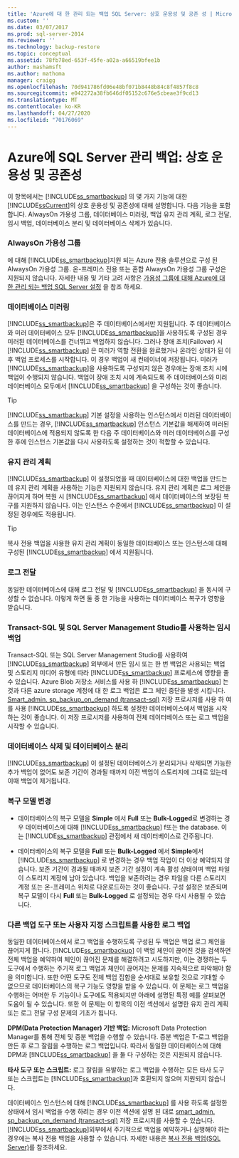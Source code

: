 ```yaml
---
title: 'Azure에 대 한 관리 되는 백업 SQL Server: 상호 운용성 및 공존 성 | Microsoft Docs'
ms.custom: ''
ms.date: 03/07/2017
ms.prod: sql-server-2014
ms.reviewer: ''
ms.technology: backup-restore
ms.topic: conceptual
ms.assetid: 78fb78ed-653f-45fe-a02a-a66519bfee1b
author: mashamsft
ms.author: mathoma
manager: craigg
ms.openlocfilehash: 70d941786fd06e48bf071b8448b84c8f4857f8c8
ms.sourcegitcommit: e042272a38fb646df05152c676e5cbeae3f9cd13
ms.translationtype: MT
ms.contentlocale: ko-KR
ms.lasthandoff: 04/27/2020
ms.locfileid: "70176069"
---
```

# <a name="sql-server-managed-backup-to-azure-interoperability-and-coexistence"></a>Azure에 SQL Server 관리 백업: 상호 운용성 및 공존성
  이 항목에서는 [!INCLUDE[ss_smartbackup](../includes/ss-smartbackup-md.md)] 의 몇 가지 기능에 대한 [!INCLUDE[ssCurrent](../includes/sscurrent-md.md)]의 상호 운용성 및 공존성에 대해 설명합니다. 다음 기능을 포함합니다. AlwaysOn 가용성 그룹, 데이터베이스 미러링, 백업 유지 관리 계획, 로그 전달, 임시 백업, 데이터베이스 분리 및 데이터베이스 삭제가 있습니다.  
  
### <a name="alwayson-availability-groups"></a>AlwaysOn 가용성 그룹  
 에 대해 [!INCLUDE[ss_smartbackup](../includes/ss-smartbackup-md.md)]지원 되는 Azure 전용 솔루션으로 구성 된 AlwaysOn 가용성 그룹. 온-프레미스 전용 또는 혼합 AlwaysOn 가용성 그룹 구성은 지원되지 않습니다. 자세한 내용 및 기타 고려 사항은 [가용성 그룹에 대해 Azure에 대 한 관리 되는 백업 SQL Server 설정](../../2014/database-engine/setting-up-sql-server-managed-backup-to-windows-azure-for-availability-groups.md) 을 참조 하세요.  
  
### <a name="database-mirroring"></a>데이터베이스 미러링  
 [!INCLUDE[ss_smartbackup](../includes/ss-smartbackup-md.md)]은 주 데이터베이스에서만 지원됩니다. 주 데이터베이스와 미러 데이터베이스 모두 [!INCLUDE[ss_smartbackup](../includes/ss-smartbackup-md.md)]을 사용하도록 구성된 경우 미러된 데이터베이스를 건너뛰고 백업하지 않습니다. 그러나 장애 조치(Failover) 시 [!INCLUDE[ss_smartbackup](../includes/ss-smartbackup-md.md)] 은 미러가 역할 전환을 완료했거나 온라인 상태가 된 이후 백업 프로세스를 시작합니다. 이 경우 백업이 새 컨테이너에 저장됩니다. 미러가 [!INCLUDE[ss_smartbackup](../includes/ss-smartbackup-md.md)]을 사용하도록 구성되지 않은 경우에는 장애 조치 시에 백업이 수행되지 않습니다. 백업이 장애 조치 시에 계속되도록 주 데이터베이스와 미러 데이터베이스 모두에서 [!INCLUDE[ss_smartbackup](../includes/ss-smartbackup-md.md)] 을 구성하는 것이 좋습니다.  
  
> [!TIP]  
>  [!INCLUDE[ss_smartbackup](../includes/ss-smartbackup-md.md)] 기본 설정을 사용하는 인스턴스에서 미러된 데이터베이스를 만드는 경우, [!INCLUDE[ss_smartbackup](../includes/ss-smartbackup-md.md)] 인스턴스 기본값을 해제하여 미러된 데이터베이스에 적용되지 않도록 한 다음 주 데이터베이스와 미러 데이터베이스를 구성한 후에 인스턴스 기본값을 다시 사용하도록 설정하는 것이 적합할 수 있습니다.  
  
### <a name="maintenance-plan"></a>유지 관리 계획  
 [!INCLUDE[ss_smartbackup](../includes/ss-smartbackup-md.md)] 이 설정되었을 때 데이터베이스에 대한 백업을 만드는 데 유지 관리 계획을 사용하는 기능은 지원되지 않습니다. 유지 관리 계획은 로그 체인을 끊어지게 하며 복원 시 [!INCLUDE[ss_smartbackup](../includes/ss-smartbackup-md.md)] 에서 데이터베이스의 보장된 복구를 지원하지 않습니다. 이는 인스턴스 수준에서 [!INCLUDE[ss_smartbackup](../includes/ss-smartbackup-md.md)] 이 설정된 경우에도 적용됩니다.  
  
> [!TIP]  
>  복사 전용 백업을 사용한 유지 관리 계획이 동일한 데이터베이스 또는 인스턴스에 대해 구성된 [!INCLUDE[ss_smartbackup](../includes/ss-smartbackup-md.md)] 에서 지원됩니다.  
  
### <a name="log-shipping"></a>로그 전달  
 동일한 데이터베이스에 대해 로그 전달 및 [!INCLUDE[ss_smartbackup](../includes/ss-smartbackup-md.md)] 을 동시에 구성할 수 없습니다. 이렇게 하면 둘 중 한 기능을 사용하는 데이터베이스 복구가 영향을 받습니다.  
  
### <a name="ad-hoc-backups-using-transact-sql-and-sql-server-management-studio"></a>Transact-SQL 및 SQL Server Management Studio를 사용하는 임시 백업  
 Transact-SQL 또는 SQL Server Management Studio를 사용하여 [!INCLUDE[ss_smartbackup](../includes/ss-smartbackup-md.md)] 외부에서 만든 임시 또는 한 번 백업은 사용되는 백업 및 스토리지 미디어 유형에 따라 [!INCLUDE[ss_smartbackup](../includes/ss-smartbackup-md.md)] 프로세스에 영향을 줄 수 있습니다. Azure Blob 저장소 서비스를 사용 하 [!INCLUDE[ss_smartbackup](../includes/ss-smartbackup-md.md)] 는 것과 다른 azure storage 계정에 대 한 로그 백업은 로그 체인 중단을 발생 시킵니다. [Smart_admin. sp_backup_on_demand &#40;transact-sql&#41;](/sql/relational-databases/system-stored-procedures/managed-backup-sp-backup-on-demand-transact-sql) 저장 프로시저를 사용 하 여를 사용 [!INCLUDE[ss_smartbackup](../includes/ss-smartbackup-md.md)] 하도록 설정한 데이터베이스에서 백업을 시작 하는 것이 좋습니다. 이 저장 프로시저를 사용하여 전체 데이터베이스 또는 로그 백업을 시작할 수 있습니다.  
  
### <a name="drop-database-and-detach-database"></a>데이터베이스 삭제 및 데이터베이스 분리  
 [!INCLUDE[ss_smartbackup](../includes/ss-smartbackup-md.md)] 이 설정된 데이터베이스가 분리되거나 삭제되면 가능한 추가 백업이 없어도 보존 기간이 경과될 때까지 이전 백업이 스토리지에 그대로 있는데 이때 백업이 제거됩니다.  
  
### <a name="changes-to-recovery-model"></a>복구 모델 변경  
  
-   데이터베이스의 복구 모델을 **Simple** 에서 **Full** 또는 **Bulk-Logged**로 변경하는 경우 데이터베이스에 대해 [!INCLUDE[ss_smartbackup](../includes/ss-smartbackup-md.md)] f또는 the database. 이는 [!INCLUDE[ss_smartbackup](../includes/ss-smartbackup-md.md)] 관점에서 새 데이터베이스로 간주됩니다.  
  
-   데이터베이스의 복구 모델을 **Full** 또는 **Bulk-Logged** 에서 **Simple**에서 [!INCLUDE[ss_smartbackup](../includes/ss-smartbackup-md.md)] 로 변경하는 경우 백업 작업이 더 이상 예약되지 않습니다. 보존 기간이 경과될 때까지 보존 기간 설정이 계속 활성 상태이며 백업 파일이 스토리지 계정에 남아 있습니다. 백업을 보존하려는 경우 파일을 다른 스토리지 계정 또는 온-프레미스 위치로 다운로드하는 것이 좋습니다. 구성 설정은 보존되며 복구 모델이 다시 **Full** 또는 **Bulk-Logged** 로 설정되는 경우 다시 사용될 수 있습니다.  
  
### <a name="log-backups-using-other-backup-tools-or-custom-scripts"></a>다른 백업 도구 또는 사용자 지정 스크립트를 사용한 로그 백업  
 동일한 데이터베이스에서 로그 백업을 수행하도록 구성된 두 백업은 백업 로그 체인을 끊어지게 합니다. [!INCLUDE[ss_smartbackup](../includes/ss-smartbackup-md.md)] 이 백업 체인이 끊어진 것을 검색하면 전체 백업을 예약하여 체인이 끊어진 문제를 해결하려고 시도하지만, 이는 경쟁하는 두 도구에서 수행하는 주기적 로그 백업과 체인이 끊어지는 문제를 지속적으로 파악해야 함을 의미합니다. 또한 어떤 도구도 전체 백업 집합을 순서대로 보유할 것으로 기대할 수 없으므로 데이터베이스의 복구 기능도 영향을 받을 수 있습니다. 이 문제는 로그 백업을 수행하는 어떠한 두 기능이나 도구에도 적용되지만 아래에 설명된 특정 예를 살펴보면 도움이 될 수 있습니다. 또한 이 문제는 이 항목의 이전 섹션에서 설명한 유지 관리 계획 또는 로그 전달 구성 문제의 기초가 됩니다.  
  
 **DPM(Data Protection Manager) 기반 백업:** Microsoft Data Protection Manager를 통해 전체 및 증분 백업을 수행할 수 있습니다. 증분 백업은 T-로그 백업을 만든 후 로그 잘림을 수행하는 로그 백업입니다. 따라서 동일한 데이터베이스에 대해 DPM과 [!INCLUDE[ss_smartbackup](../includes/ss-smartbackup-md.md)] 을 둘 다 구성하는 것은 지원되지 않습니다.  
  
 **타사 도구 또는 스크립트:** 로그 잘림을 유발하는 로그 백업을 수행하는 모든 타사 도구 또는 스크립트는 [!INCLUDE[ss_smartbackup](../includes/ss-smartbackup-md.md)]과 호환되지 않으며 지원되지 않습니다.  
  
 데이터베이스 인스턴스에 대해 [!INCLUDE[ss_smartbackup](../includes/ss-smartbackup-md.md)] 를 사용 하도록 설정한 상태에서 임시 백업을 수행 하려는 경우 이전 섹션에 설명 된 대로 [smart_admin. sp_backup_on_demand &#40;transact-sql&#41;](/sql/relational-databases/system-stored-procedures/managed-backup-sp-backup-on-demand-transact-sql) 저장 프로시저를 사용할 수 있습니다. [!INCLUDE[ss_smartbackup](../includes/ss-smartbackup-md.md)]외부에서 주기적으로 백업을 예약하거나 실행해야 하는 경우에는 복사 전용 백업을 사용할 수 있습니다.  자세한 내용은 [복사 전용 백업&#40;SQL Server&#41;](../relational-databases/backup-restore/copy-only-backups-sql-server.md)를 참조하세요.  
  
  
